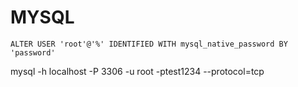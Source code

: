 # MYSQL

`ALTER USER 'root'@'%' IDENTIFIED WITH mysql_native_password BY 'password'`

mysql -h localhost -P 3306 -u root -ptest1234 --protocol=tcp
